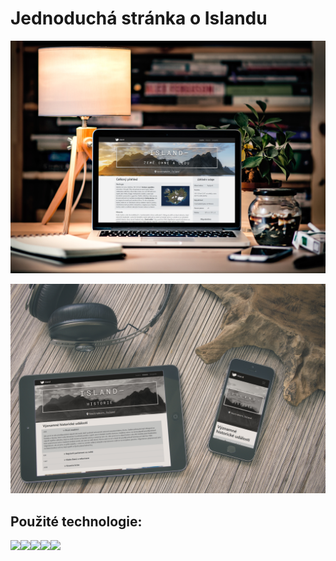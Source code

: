 # Jednoduchá stránka o Islandu

<a href="#"> <img src="island_files/images/mockup/pc.jpg"> </a>

<a href="#"> <img src="island_files/images/mockup/tablet_mobile.jpg"> </a>

## Použité technologie:
<img src="https://upload.wikimedia.org/wikipedia/commons/thumb/6/61/HTML5_logo_and_wordmark.svg/1200px-HTML5_logo_and_wordmark.svg.png" width="100"><img src="https://cdn.iconscout.com/icon/free/png-512/css3-8-1175200.png" width="100"><img src="https://upload.wikimedia.org/wikipedia/commons/thumb/b/b2/Bootstrap_logo.svg/1024px-Bootstrap_logo.svg.png" width="100"><img src="https://miro.medium.com/max/800/0*g3ns8QALNBBH7CBA." width="100"><img src="https://cdn.pixabay.com/photo/2015/04/23/17/41/javascript-736400_960_720.png" width="100">
